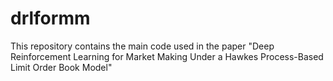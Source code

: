 # drlformm
This repository contains the main code used in the paper "Deep Reinforcement Learning for Market Making Under a Hawkes Process-Based Limit Order Book Model"
